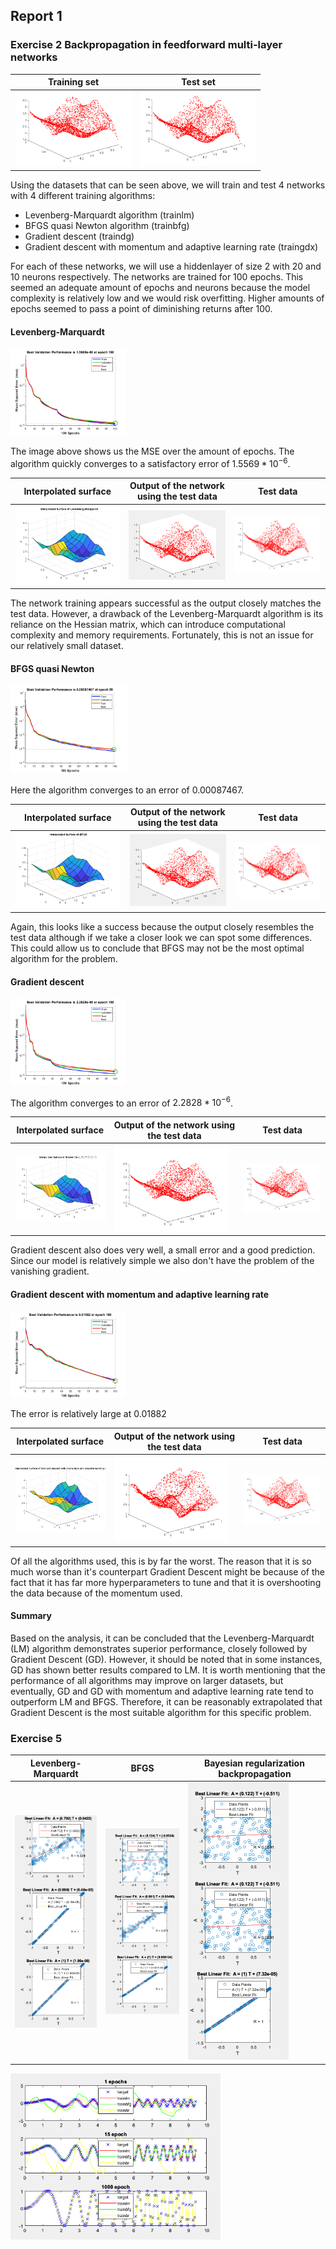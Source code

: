 ## Report 1

### Exercise 2 Backpropagation in feedforward multi-layer networks

| Training set                                                 | Test set                                                     |
| ------------------------------------------------------------ | ------------------------------------------------------------ |
| <img src="img/image-20230522152339086.png" alt="image-20230522152339086" style="zoom: 33%;" /> | <img src="img/image-20230522152310770.png" alt="image-20230522152310770" style="zoom: 33%;" /> |

Using the datasets that can be seen above, we will train and test 4 networks with 4 different training algorithms:

- Levenberg-Marquardt algorithm (trainlm)
- BFGS quasi Newton algorithm (trainbfg)
- Gradient descent (traindg)
- Gradient descent with momentum and adaptive learning rate (traingdx)

For each of these networks, we will use a hiddenlayer of size 2 with 20 and 10 neurons respectively. The networks are trained for 100 epochs. This seemed an adequate amount of epochs and neurons because the model complexity is relatively low and we would risk overfitting. Higher amounts of epochs seemed to pass a point of diminishing returns after 100.

#### Levenberg-Marquardt

<img src="img/image-20230522145423512.png" alt="image-20230522145423512" style="zoom: 33%;" />

The image above shows us the MSE over the amount of epochs. The algorithm quickly converges to a satisfactory error of $1.5569 * 10^{-6}$.

| Interpolated surface                                         | Output of the network using the test data                    | Test data                                                    |
| ------------------------------------------------------------ | ------------------------------------------------------------ | ------------------------------------------------------------ |
| <img src="img/image16847610303130.png" alt="img" style="zoom:50%;" /> | <img src="img/image-20230522152518966.png" alt="image-20230522152518966" style="zoom:50%;" /> | <img src="img/image-20230522152310770.png" alt="image-20230522152310770" style="zoom:50%;" /> |

The network training appears successful as the output closely matches the test data. However, a drawback of the Levenberg-Marquardt algorithm is its reliance on the Hessian matrix, which can introduce computational complexity and memory requirements. Fortunately, this is not an issue for our relatively small dataset.

#### BFGS quasi Newton

<img src="img/image-20230522154735386.png" alt="image-20230522154735386" style="zoom: 33%;" />

Here the algorithm converges to an error of $0.00087467$. 

| Interpolated surface                                         | Output of the network using the test data                    | Test data                                                    |
| ------------------------------------------------------------ | ------------------------------------------------------------ | ------------------------------------------------------------ |
| <img src="img/image-20230522155126158.png" alt="image-20230522155126158" style="zoom:50%;" /> | <img src="img/image-20230522155101867.png" alt="image-20230522155101867" style="zoom:50%;" /> | <img src="img/image-20230522152310770.png" alt="image-20230522152310770" style="zoom:50%;" /> |

Again, this looks like a success because the output closely resembles the test data although if we take a closer look we can spot some differences. This could allow us to conclude that BFGS may not be the most optimal algorithm for the problem.

#### Gradient descent 

<img src="img/image16847637213040.png" alt="img" style="zoom: 33%;" />

The algorithm converges to an error of $2.2828*10^{-6}$. 

| Interpolated surface                                         | Output of the network using the test data                    | Test data                                                    |
| ------------------------------------------------------------ | ------------------------------------------------------------ | ------------------------------------------------------------ |
| <img src="img/image16847640567120.png" alt="img" style="zoom: 33%;" /> | <img src="img/image16847640793100.png" alt="img" style="zoom: 33%;" /> | <img src="img/image-20230522152310770.png" alt="image-20230522152310770" style="zoom: 33%;" /> |

Gradient descent also does very well, a small error and a good prediction. Since our model is relatively simple we also don't have the problem of the vanishing gradient.

#### Gradient descent with momentum and adaptive learning rate

<img src="img/image16847676941060.png" alt="img" style="zoom: 33%;" />

The error is relatively large at $0.01882$

| Interpolated surface                                         | Output of the network using the test data                    | Test data                                                    |
| ------------------------------------------------------------ | ------------------------------------------------------------ | ------------------------------------------------------------ |
| <img src="img/image16847677253420.png" alt="img" style="zoom: 33%;" /> | <img src="img/image16847677499070.png" alt="img" style="zoom: 33%;" /> | <img src="img/image-20230522152310770.png" alt="image-20230522152310770" style="zoom: 33%;" /> |

Of all the algorithms used, this is by far the worst. The reason that it is so much worse than it's counterpart Gradient Descent might be because of the fact that it has far more hyperparameters to tune and that it is overshooting the data because of the momentum used.

#### Summary

Based on the analysis, it can be concluded that the Levenberg-Marquardt (LM) algorithm demonstrates superior performance, closely followed by Gradient Descent (GD). However, it should be noted that in some instances, GD has shown better results compared to LM. It is worth mentioning that the performance of all algorithms may improve on larger datasets, but eventually, GD and GD with momentum and adaptive learning rate tend to outperform LM and BFGS. Therefore, it can be reasonably extrapolated that Gradient Descent is the most suitable algorithm for this specific problem.

### Exercise 5 

| **Levenberg-Marquardt**                                      | **BFGS**                                                     | **Bayesian regularization backpropagation**                  |
| ------------------------------------------------------------ | ------------------------------------------------------------ | ------------------------------------------------------------ |
| <img src="img/image-20230522182050400.png" alt="image-20230522182050400" style="zoom:50%;" /> | <img src="img/image-20230522182108163.png" alt="image-20230522182108163" style="zoom:50%;" /> | <img src="img/image-20230522182127457.png" alt="image-20230522182127457" style="zoom:50%;" /> |

<img src="img/image-20230522182308396.png" alt="image-20230522182308396" style="zoom: 67%;" />

